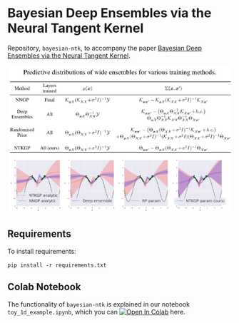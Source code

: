 # Bayesian Deep Ensembles via the Neural Tangent Kernel
Repository, `bayesian-ntk`, to accompany the paper [Bayesian Deep Ensembles via the Neural Tangent Kernel](https://arxiv.org/abs/2007.05864).

<p align="center">
  <img align="middle" src="./plots/bntk_thumbnail.png" width="666" />
</p>            

## Requirements

To install requirements:
```setup
pip install -r requirements.txt
```

## Colab Notebook
The functionality of `bayesian-ntk` is explained in our notebook `toy_1d_example.ipynb`, which you can [![Open In Colab](https://colab.research.google.com/assets/colab-badge.svg)](https://colab.research.google.com/github/bobby-he/bayesian-ntk/blob/master/toy_1d_example.ipynb) here.
